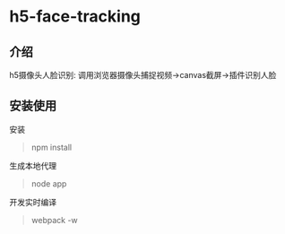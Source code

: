 # h5-face-tracking
## 介绍
h5摄像头人脸识别: 调用浏览器摄像头捕捉视频->canvas截屏->插件识别人脸

## 安装使用
安装
> npm install

生成本地代理
> node app

开发实时编译
> webpack -w
